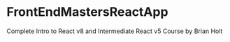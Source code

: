 # FrontEndMastersReactApp
Complete Intro to React v8 and Intermediate React v5 Course by Brian Holt

